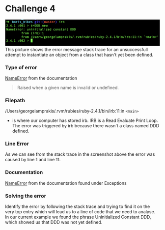 # Challenge 4
![errorScreenshot stack](./s_s2.png)
This picture shows the error message stack trace for an unsuccessfull attempt to instantiate an object from a class that hasn't yet been defined. 

### Type of error
[NameError](http://ruby-doc.org/core-2.2.0/NameError.html) from the documentation 
> Raised when a given name is invalid or undefined.
### Filepath
/Users/georgelamprakis/.rvm/rubies/ruby-2.4.1/bin/irb:11:in `<main>`
 - is where our computer has stored irb. IRB is a Read Evaluate Print Loop. The error was triggered by irb because there wasn't a class named DDD defined.

 ### Line Error
 As we can see from the stack trace in the screenshot above the error was caused by line 1 and line 11.

 ### Documentation

 [NameError](http://ruby-doc.org/core-2.2.0/NameError.html) from the documentation found under Exceptions

 ### Solving the error
 Identify the error by following the stack trace and trying to find it on the very top entry which will lead us to a line of code that we need to analyse. In our current example we found the phrase Uninitialized Constant DDD, which showed us that DDD was not yet defined. 
